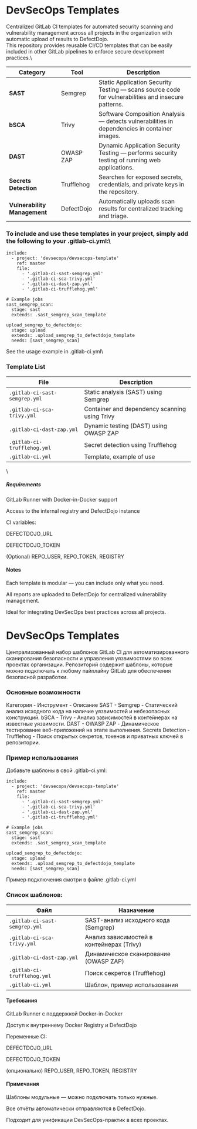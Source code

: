 # DevSecOps Templates

Centralized GitLab CI templates for automated security scanning and vulnerability management across all projects in the organization with automatic upload of results to DefectDojo.\
This repository provides reusable CI/CD templates that can be easily included in other GitLab pipelines to enforce secure development practices.\

| Category                     | Tool       | Description                                                                                        |
| ---------------------------- | ---------- | -------------------------------------------------------------------------------------------------- |
| **SAST**                     | Semgrep    | Static Application Security Testing — scans source code for vulnerabilities and insecure patterns. |
| **bSCA**                      | Trivy      | Software Composition Analysis — detects vulnerabilities in dependencies in container images.      |
| **DAST**                     | OWASP ZAP  | Dynamic Application Security Testing — performs security testing of running web applications.      |
| **Secrets Detection**        | Trufflehog | Searches for exposed secrets, credentials, and private keys in the repository.                     |
| **Vulnerability Management** | DefectDojo | Automatically uploads scan results for centralized tracking and triage.                            |


### To include and use these templates in your project, simply add the following to your .gitlab-ci.yml:\

```
include:
  - project: 'devsecops/devsecops-template'
    ref: master
    file:
      - '.gitlab-ci-sast-semgrep.yml'
      - '.gitlab-ci-sca-trivy.yml'
      - '.gitlab-ci-dast-zap.yml'
      - '.gitlab-ci-trufflehog.yml'

# Example jobs
sast_semgrep_scan:
  stage: sast
  extends: .sast_semgrep_scan_template

upload_semgrep_to_defectdojo:
  stage: upload
  extends: .upload_semgrep_to_defectdojo_template
  needs: [sast_semgrep_scan]
```
See the usage example in .gitlab-ci.yml\

### Template List
| File                               | Description                                        |
| ---------------------------------- | -------------------------------------------------- |
| `.gitlab-ci-sast-semgrep.yml`      | Static analysis (SAST) using Semgrep               |
| `.gitlab-ci-sca-trivy.yml`         | Container and dependency scanning using Trivy      |
| `.gitlab-ci-dast-zap.yml`          | Dynamic testing (DAST) using OWASP ZAP             |
| `.gitlab-ci-trufflehog.yml`        | Secret detection using Trufflehog                  |
| `.gitlab-ci.yml`                   | Template, example of use                           |
\
##### Requirements

GitLab Runner with Docker-in-Docker support

Access to the internal registry and DefectDojo instance

CI variables:

DEFECTDOJO_URL

DEFECTDOJO_TOKEN

(Optional) REPO_USER, REPO_TOKEN, REGISTRY

#### Notes

Each template is modular — you can include only what you need.

All reports are uploaded to DefectDojo for centralized vulnerability management.

Ideal for integrating DevSecOps best practices across all projects.


# DevSecOps Templates

Централизованный набор шаблонов GitLab CI для автоматизированного сканирования безопасности и управления уязвимостями во всех проектах организации.
Репозиторий содержит шаблоны, которые можно подключать к любому пайплайну GitLab для обеспечения безопасной разработки.

### Основные возможности
Категория	- Инструмент -	Описание
SAST	- Semgrep	- Статический анализ исходного кода на наличие уязвимостей и небезопасных конструкций.
bSCA	- Trivy	- Анализ зависимостей в контейнерах на известные уязвимости.
DAST	- OWASP ZAP	- Динамическое тестирование веб-приложений на этапе выполнения.
Secrets Detection	- Trufflehog	- Поиск открытых секретов, токенов и приватных ключей в репозитории.

### Пример использования

Добавьте шаблоны в свой .gitlab-ci.yml:


```
include:
  - project: 'devsecops/devsecops-template'
    ref: master
    file:
      - '.gitlab-ci-sast-semgrep.yml'
      - '.gitlab-ci-sca-trivy.yml'
      - '.gitlab-ci-dast-zap.yml'
      - '.gitlab-ci-trufflehog.yml'

# Example jobs
sast_semgrep_scan:
  stage: sast
  extends: .sast_semgrep_scan_template

upload_semgrep_to_defectdojo:
  stage: upload
  extends: .upload_semgrep_to_defectdojo_template
  needs: [sast_semgrep_scan]
```
Пример подключения смотри в файле .gitlab-ci.yml

### Список шаблонов:

| Файл                               | Назначение                                |
| ---------------------------------- | ----------------------------------------- |
| `.gitlab-ci-sast-semgrep.yml`      | SAST-анализ исходного кода (Semgrep)      |
| `.gitlab-ci-sca-trivy.yml`         | Анализ зависимостей в контейнерах (Trivy) |
| `.gitlab-ci-dast-zap.yml`          | Динамическое сканирование (OWASP ZAP)     |
| `.gitlab-ci-trufflehog.yml`        | Поиск секретов (Trufflehog)               |
| `.gitlab-ci.yml`                   | Шаблон, пример использования              |


#### Требования

GitLab Runner с поддержкой Docker-in-Docker

Доступ к внутреннему Docker Registry и DefectDojo

Переменные CI:

DEFECTDOJO_URL

DEFECTDOJO_TOKEN

(опционально) REPO_USER, REPO_TOKEN, REGISTRY

#### Примечания

Шаблоны модульные — можно подключать только нужные.

Все отчёты автоматически отправляются в DefectDojo.

Подходит для унификации DevSecOps-практик в всех проектах.
